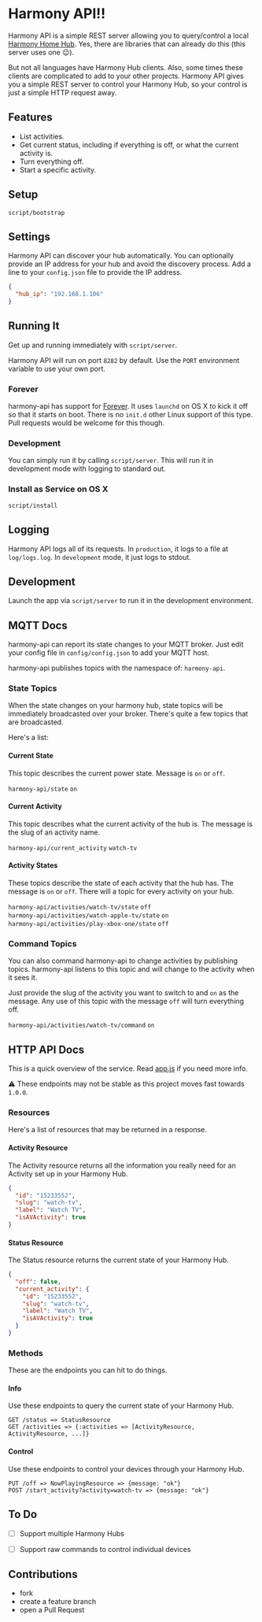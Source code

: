 # Harmony API!!

Harmony API is a simple REST server allowing you to query/control a local [Harmony
Home Hub](http://myharmony.com/products/detail/home-hub/). Yes, there are libraries
that can already do this (this server uses one :wink:).

But not all languages have Harmony Hub clients. Also, some times these clients are
complicated to add to your other projects. Harmony API gives you a simple REST server
to control your Harmony Hub, so your control is just a simple HTTP request away.

## Features

* List activities.
* Get current status, including if everything is off, or what the current activity is.
* Turn everything off.
* Start a specific activity.

## Setup

    script/bootstrap

## Settings

Harmony API can discover your hub automatically. You can optionally provide an
IP address for your hub and avoid the discovery process. Add a line to your
`config.json` file to provide the IP address.

```json
{
  "hub_ip": "192.168.1.106"
}
```

## Running It
Get up and running immediately with `script/server`.

Harmony API will run on port `8282` by default. Use the `PORT` environment
variable to use your own port.

### Forever
harmony-api has support for [Forever](https://github.com/foreverjs/forever). It uses
`launchd` on OS X to kick it off so that it starts on boot. There is no `init.d`
other Linux support of this type. Pull requests would be welcome for this though.

### Development
You can simply run it by calling `script/server`. This will run it in development
mode with logging to standard out.

### Install as Service on OS X

    script/install

## Logging

Harmony API logs all of its requests. In `production`, it logs to a file at `log/logs.log`.
In `development` mode, it just logs to stdout.

## Development

Launch the app via `script/server` to run it in the development environment.

## MQTT Docs

harmony-api can report its state changes to your MQTT broker. Just edit your
config file in `config/config.json` to add your MQTT host.

harmony-api publishes topics with the namespace of: `harmony-api`.

### State Topics

When the state changes on your harmony hub, state topics will be immediately
broadcasted over your broker. There's quite a few topics that are broadcasted.

Here's a list:

#### Current State

This topic describes the current power state. Message is `on` or `off`.

`harmony-api/state` `on`

#### Current Activity

This topic describes what the current activity of the hub is. The message is
the slug of an activity name.

`harmony-api/current_activity` `watch-tv`

#### Activity States

These topics describe the state of each activity that the hub has. The message
is `on` or `off`. There will a topic for every activity on your hub.

`harmony-api/activities/watch-tv/state` `off`  
`harmony-api/activities/watch-apple-tv/state` `on`  
`harmony-api/activities/play-xbox-one/state` `off`  


### Command Topics

You can also command harmony-api to change activities by publishing topics.
harmony-api listens to this topic and will change to the activity when it sees
it.

Just provide the slug of the activity you want to switch to and `on` as the
message. Any use of this topic with the message `off` will turn everything off.

`harmony-api/activities/watch-tv/command` `on`  


## HTTP API Docs

This is a quick overview of the service. Read [app.js](app.js) if you need more
info.

:warning: These endpoints may not be stable as this project moves fast towards
`1.0.0`.

### Resources

Here's a list of resources that may be returned in a response.

#### Activity Resource

The Activity resource returns all the information you really need for an
Activity set up in your Harmony Hub.

```json
{
  "id": "15233552",
  "slug": "watch-tv",
  "label": "Watch TV",
  "isAVActivity": true
}
```

#### Status Resource

The Status resource returns the current state of your Harmony Hub.

```json
{
  "off": false,
  "current_activity": {
    "id": "15233552",
    "slug": "watch-tv",
    "label": "Watch TV",
    "isAVActivity": true
  }
}
```

### Methods

These are the endpoints you can hit to do things.

#### Info
  Use these endpoints to query the current state of your Harmony Hub.

    GET /status => StatusResource
    GET /activities => {:activities => [ActivityResource, ActivityResource, ...]}

#### Control
  Use these endpoints to control your devices through your Harmony Hub.

    PUT /off => NowPlayingResource => {message: "ok"}
    POST /start_activity?activity=watch-tv => {message: "ok"}

## To Do

- [ ] Support multiple Harmony Hubs
- [ ] Support raw commands to control individual devices


## Contributions

* fork
* create a feature branch
* open a Pull Request
